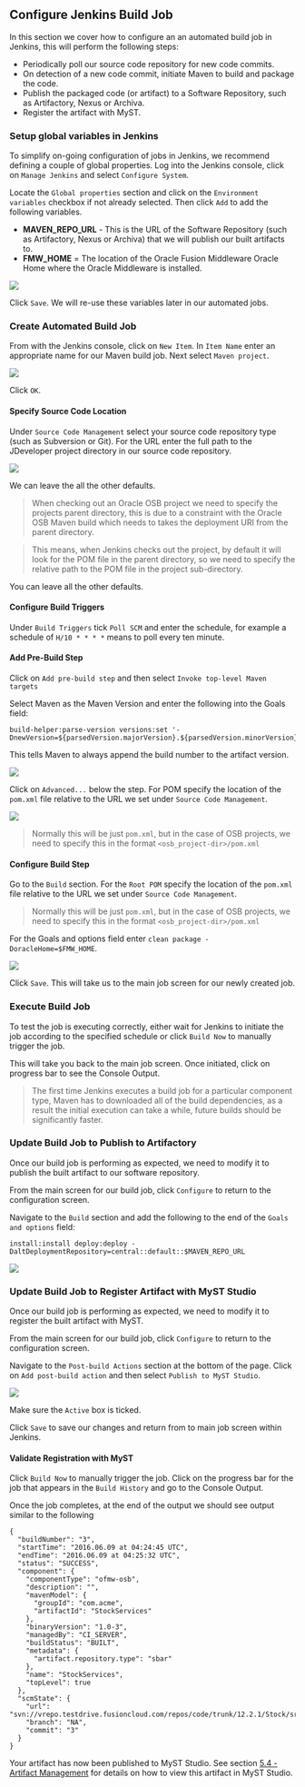 ## Configure Jenkins Build Job

In this section we cover how to configure an an automated build job in Jenkins, this will perform the following steps:
* Periodically poll our source code repository for new code commits.
* On detection of a new code commit, initiate Maven to build and package the code.
* Publish the packaged code (or artifact) to a Software Repository, such as Artifactory, Nexus or Archiva.
* Register the artifact with MyST.


### Setup global variables in Jenkins
To simplify on-going configuration of jobs in Jenkins, we recommend defining a couple of global properties. Log into the Jenkins console, click on `Manage Jenkins` and select `Configure System`.

Locate the `Global properties` section and click on the `Environment variables` checkbox if not already selected. Then click `Add` to add the following variables. 

* **MAVEN_REPO_URL** -  This is the URL of the Software Repository (such as Artifactory, Nexus or Archiva) that we will publish our built artifacts to.
* **FMW_HOME** = The location of the Oracle Fusion Middleware Oracle Home where the Oracle Middleware is installed.

![](img/jenkinsConfigureGlobalProperties.png)

Click `Save`. We will re-use these variables later in our automated jobs.

### Create Automated Build Job
From with the Jenkins console, click on `New Item`. In `Item Name` enter an appropriate name for our Maven build job. Next select `Maven project`.

![](img/jenkinsNewItem.png)

Click `OK`.

#### Specify Source Code Location
Under `Source Code Management` select your source code repository type (such as  Subversion or Git). For the URL enter the full path to the JDeveloper project directory in our source code repository.

![](img/jenkinsNewItemSourceCode.png)

We can leave the all the other defaults.

> When checking out an Oracle OSB project we need to specify the projects parent directory, this is due to a constraint with the Oracle OSB Maven build which needs to takes the deployment URI from the parent directory. 

> This means, when Jenkins checks out the project, by default it will look for the POM file in the parent directory, so we need to specify the relative path to the POM file in the project sub-directory.

You can leave all the other defaults.

#### Configure Build Triggers
Under `Build Triggers` tick `Poll SCM` and enter the schedule, for example a schedule of `H/10 * * * *` means to poll every ten minute.

#### Add Pre-Build Step
Click on `Add pre-build step` and then select `Invoke top-level Maven targets`

Select Maven as the Maven Version and enter the following into the Goals field:

```
build-helper:parse-version versions:set '-DnewVersion=${parsedVersion.majorVersion}.${parsedVersion.minorVersion}-${BUILD_NUMBER}'
``` 
This tells Maven to always append the build number to the artifact version.

![](img/jenkinsNewItemPreStep.png)

Click on `Advanced...` below the step. For POM specify the location of the `pom.xml` file relative to the URL we set under `Source Code Management`. 

![](img/jenkinsNewItemPreStepPom.png)

> Normally this will be just `pom.xml`, but in the case of OSB projects, we need to specify this in the format `<osb_project-dir>/pom.xml`

#### Configure Build Step
Go to the `Build` section. For the `Root POM` specify the location of the `pom.xml` file relative to the URL we set under `Source Code Management`.

> Normally this will be just `pom.xml`, but in the case of OSB projects, we need to specify this in the format `<osb_project-dir>/pom.xml`

For the Goals and options field enter `clean package -DoracleHome=$FMW_HOME`.

![](img/jenkinsNewItemBuildStep.png)

Click `Save`. This will take us to the main job screen for our newly created job.

### Execute Build Job
To test the job is executing correctly, either wait for Jenkins to initiate the job according to the specified schedule or click `Build Now` to manually trigger the job.

This will take you back to the main job screen.
Once initiated, click on progress bar to see the Console Output.

> The first time Jenkins executes a build job for a particular component type, Maven has to  downloaded all of the build dependencies, as a result the initial execution can take a while, future builds should be significantly faster.

### Update Build Job to Publish to Artifactory
Once our build job is performing as expected, we need to modify it to publish the built artifact to our software repository.

From the main screen for our build job, click `Configure` to return to the configuration screen. 

Navigate to the `Build` section and add the following to the end of the `Goals and options` field:

```
install:install deploy:deploy - DaltDeploymentRepository=central::default::$MAVEN_REPO_URL
```

![](img/jenkinsNewItemPublishStep.png)

### Update Build Job to Register Artifact with MyST Studio
Once our build job is performing as expected, we need to modify it to register the built artifact with MyST.

From the main screen for our build job, click `Configure` to return to the configuration screen. 

Navigate to the `Post-build Actions` section at the bottom of the page. Click on `Add post-build action` and then select `Publish to MyST Studio`.

![](img/jenkinsNewItemPublishToMyST.png)

Make sure the `Active` box is ticked.

Click `Save` to save our changes and return from to main job screen within Jenkins. 

#### Validate Registration with MyST
Click `Build Now` to manually trigger the job. Click on the progress bar for the job that appears in the `Build History` and go to the Console Output.

Once the job completes, at the end of the output we should see output similar to the following
```
{
  "buildNumber": "3",
  "startTime": "2016.06.09 at 04:24:45 UTC",
  "endTime": "2016.06.09 at 04:25:32 UTC",
  "status": "SUCCESS",
  "component": {
    "componentType": "ofmw-osb",
    "description": "",
    "mavenModel": {
      "groupId": "com.acme",
      "artifactId": "StockServices"
    },
    "binaryVersion": "1.0-3",
    "managedBy": "CI_SERVER",
    "buildStatus": "BUILT",
    "metadata": {
      "artifact.repository.type": "sbar"
    },
    "name": "StockServices",
    "topLevel": true
  },
  "scmState": {
    "url": "svn://vrepo.testdrive.fusioncloud.com/repos/code/trunk/12.2.1/Stock/src/osb",
    "branch": "NA",
    "commit": "3"
  }
}
```
Your artifact has now been published to MyST Studio. See section [5.4 - Artifact Management]() for details on how to view this artifact in MyST Studio.